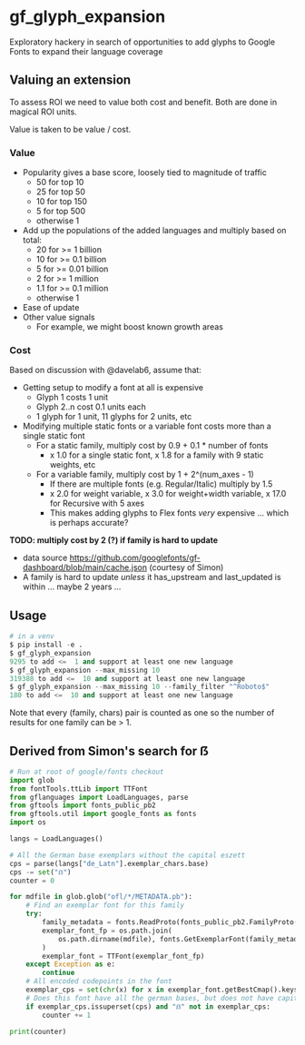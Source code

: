 # gf_glyph_expansion
Exploratory hackery in search of opportunities to add glyphs to Google Fonts to expand their language coverage

## Valuing an extension

To assess ROI we need to value both cost and benefit. Both are done in magical ROI units.

Value is taken to be value / cost.

### Value

* Popularity gives a base score, loosely tied to magnitude of traffic
  * 50 for top 10
  * 25 for top 50
  * 10 for top 150
  * 5 for top 500
  * otherwise 1
* Add up the populations of the added languages and multiply based on total:
   * 20 for >= 1 billion
   * 10 for >= 0.1 billion
   * 5 for >= 0.01 billion
   * 2 for >= 1 million
   * 1.1 for >= 0.1 million
   * otherwise 1
* Ease of update
* Other value signals
   * For example, we might boost known growth areas

### Cost

Based on discussion with @davelab6, assume that:

* Getting setup to modify a font at all is expensive
   * Glyph 1 costs 1 unit
   * Glyph 2..n cost 0.1 units each
   * 1 glyph for 1 unit, 11 glyphs for 2 units, etc
* Modifying multiple static fonts or a variable font costs more than a single static font
   * For a static family, multiply cost by 0.9 + 0.1 * number of fonts
      * x 1.0 for a single static font, x 1.8 for a family with 9 static weights, etc
   * For a variable family, multiply cost by 1 + 2^(num_axes - 1)
      * If there are multiple fonts (e.g. Regular/Italic) multiply by 1.5
      * x 2.0 for weight variable, x 3.0 for weight+width variable, x 17.0 for Recursive with 5 axes
      * This makes adding glyphs to Flex fonts *very* expensive ... which is perhaps accurate?

**TODO: multiply cost by 2 (?) if family is hard to update**

   * data source https://github.com/googlefonts/gf-dashboard/blob/main/cache.json (courtesy of Simon)
   * A family is hard to update _unless_ it has_upstream and last_updated is within ... maybe 2 years ... 

## Usage

```python
# in a venv
$ pip install -e .
$ gf_glyph_expansion
9295 to add <=  1 and support at least one new language
$ gf_glyph_expansion --max_missing 10
319388 to add <=  10 and support at least one new language
$ gf_glyph_expansion --max_missing 10 --family_filter "^Roboto$"
180 to add <=  10 and support at least one new language
```

Note that every (family, chars) pair is counted as one so the number of results for one family can be > 1.

## Derived from Simon's search for ẞ

```python
# Run at root of google/fonts checkout
import glob
from fontTools.ttLib import TTFont
from gflanguages import LoadLanguages, parse
from gftools import fonts_public_pb2
from gftools.util import google_fonts as fonts
import os

langs = LoadLanguages()

# All the German base exemplars without the capital eszett
cps = parse(langs["de_Latn"].exemplar_chars.base)
cps -= set("ẞ")
counter = 0

for mdfile in glob.glob("ofl/*/METADATA.pb"):
    # Find an exemplar font for this family
    try:
        family_metadata = fonts.ReadProto(fonts_public_pb2.FamilyProto(), mdfile)
        exemplar_font_fp = os.path.join(
            os.path.dirname(mdfile), fonts.GetExemplarFont(family_metadata).filename
        )
        exemplar_font = TTFont(exemplar_font_fp)
    except Exception as e:
        continue
    # All encoded codepoints in the font
    exemplar_cps = set(chr(x) for x in exemplar_font.getBestCmap().keys())
    # Does this font have all the german bases, but does not have capital eszett?
    if exemplar_cps.issuperset(cps) and "ẞ" not in exemplar_cps:
        counter += 1

print(counter)
```